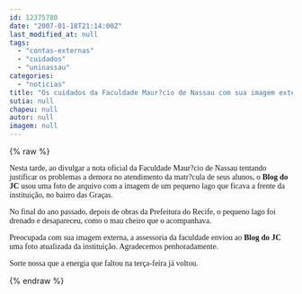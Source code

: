 ```yaml
---
id: 12375780
date: "2007-01-18T21:14:00Z"
last_modified_at: null
tags:
  - "contas-externas"
  - "cuidados"
  - "uninassau"
categories:
  - "noticias"
title: "Os cuidados da Faculdade Maur?cio de Nassau com sua imagem externa"
sutia: null
chapeu: null
autor: null
imagem: null
---
```

{% raw %}
<p><P><FONT face=Verdana>Nesta tarde, ao divulgar a nota oficial da Faculdade Maur?cio de Nassau tentando justificar os problemas a demora no atendimento da matr?cula de seus alunos, o <STRONG>Blog do JC</STRONG> usou uma foto de arquivo com a imagem de um pequeno lago que ficava a frente da instituição, no bairro das Graças. </FONT></P></p>
<p><P><FONT face=Verdana>No final do ano passado, depois de obras da Prefeitura do Recife, o pequeno lago foi drenado e desapareceu, como o mau cheiro que o acompanhava.</FONT></P></p>
<p><P><FONT face=Verdana>Preocupada com sua imagem externa, a assessoria da faculdade enviou ao <STRONG>Blog do JC</STRONG> uma foto atualizada da instituição. Agradecemos penhoradamente.</FONT></P></p>
<p><P><FONT face=Verdana>Sorte nossa que a energia que faltou na terça-feira já voltou.</FONT></P> </p>
{% endraw %}
